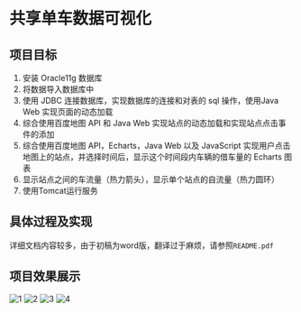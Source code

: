 # 共享单车数据可视化

## 项目目标

1. 安装 Oracle11g 数据库
2. 将数据导入数据库中
3. 使用 JDBC 连接数据库，实现数据库的连接和对表的 sql 操作，使用Java Web 实现页面的动态加载
4. 综合使用百度地图 API 和 Java Web 实现站点的动态加载和实现站点点击事件的添加
5. 综合使用百度地图 API，Echarts，Java Web 以及 JavaScript 实现用户点击地图上的站点，并选择时间后，显示这个时间段内车辆的借车量的 Echarts 图表 
6. 显示站点之间的车流量（热力箭头），显示单个站点的自流量（热力圆环）
7. 使用Tomcat运行服务

## 具体过程及实现

​	详细文档内容较多，由于初稿为word版，翻译过于麻烦，请参照`README.pdf`

## 项目效果展示

![1](http://pic.xuecq.cc/mobike-visualize/1.png)
![2](http://pic.xuecq.cc/mobike-visualize/2.png)
![3](http://pic.xuecq.cc/mobike-visualize/3.png)
![4](http://pic.xuecq.cc/mobike-visualize/4.png)


